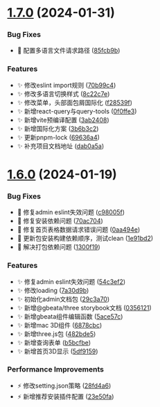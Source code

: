 # [1.7.0](https://github.com/anyone-yuren/react-antd-admin-pnpm/compare/v1.6.0...v1.7.0) (2024-01-31)


### Bug Fixes

* :bug: 配置多语言文件请求路径 ([85fcb9b](https://github.com/anyone-yuren/react-antd-admin-pnpm/commit/85fcb9be35cce685775a9e0dd5d67d5aa5f07729))


### Features

* :sparkles: 修改eslint import规则 ([70b99c4](https://github.com/anyone-yuren/react-antd-admin-pnpm/commit/70b99c407c8b43ab48bdc1067344c8c0c230f86a))
* :sparkles: 修改多语言切换样式 ([8c22c7e](https://github.com/anyone-yuren/react-antd-admin-pnpm/commit/8c22c7e7ff35d6e3c3579d643bc17baa3be7e479))
* :sparkles: 修改菜单，头部面包屑国际化 ([f28539f](https://github.com/anyone-yuren/react-antd-admin-pnpm/commit/f28539f86fcaff3e560b68714862c0f091f1f5b8))
* :sparkles: 新增react-query与query-tools ([0f0ffe3](https://github.com/anyone-yuren/react-antd-admin-pnpm/commit/0f0ffe3b259785acd966e2416da640d6e40c4017))
* :sparkles: 新增vite预编译配置 ([3ab2408](https://github.com/anyone-yuren/react-antd-admin-pnpm/commit/3ab2408735833bc508664ef34dd1abd9aef3c866))
* :sparkles: 新增国际化方案 ([3b6b3c2](https://github.com/anyone-yuren/react-antd-admin-pnpm/commit/3b6b3c225bb4aee638ae59112078e7a3f01cb9ec))
* :sparkles: 更新pnpm-lock ([69636a4](https://github.com/anyone-yuren/react-antd-admin-pnpm/commit/69636a4d4f4bb6ce509f867844d0fde490d0b57c))
* :sparkles: 补充项目文档地址 ([dab0a5a](https://github.com/anyone-yuren/react-antd-admin-pnpm/commit/dab0a5a24d9048c63485a1d53bdbb5ebdcb5a7b3))

# [1.6.0](https://github.com/anyone-yuren/react-antd-admin-pnpm/compare/v1.5.0...v1.6.0) (2024-01-19)


### Bug Fixes

* :bug: 修复admin eslint失效问题 ([c98005f](https://github.com/anyone-yuren/react-antd-admin-pnpm/commit/c98005f668431cf896e84d9fc9c0442f0477aec0))
* :bug: 修复安装依赖问题 ([70ac704](https://github.com/anyone-yuren/react-antd-admin-pnpm/commit/70ac7041f0b2ee2d77b1cfbaa16fac50ca75a589))
* :bug: 修复首页表格数据请求错误问题 ([0aa494e](https://github.com/anyone-yuren/react-antd-admin-pnpm/commit/0aa494e5a99f8cf7c199e2145aa6adb4efcc120a))
* :bug: 更新包安装构建依赖顺序，测试clean ([1e91bd2](https://github.com/anyone-yuren/react-antd-admin-pnpm/commit/1e91bd276c45aae410e6395d6cc3c99d153ea523))
* :bug: 解决打包依赖问题 ([1300f19](https://github.com/anyone-yuren/react-antd-admin-pnpm/commit/1300f1917697b9f8f6e22f887bb03640652d2b77))


### Features

* :sparkles: 修复admin eslint失效问题 ([54c3ef2](https://github.com/anyone-yuren/react-antd-admin-pnpm/commit/54c3ef2a8d1835472ce1d59fb0d10c781fdc3029))
* :sparkles: 修改loading ([7a30d9b](https://github.com/anyone-yuren/react-antd-admin-pnpm/commit/7a30d9bf1c42990eab4dc5897a9f13329b1eb157))
* :sparkles: 初始化admin文档包 ([29c3a70](https://github.com/anyone-yuren/react-antd-admin-pnpm/commit/29c3a7068bb6c22a07a7556d094badc3bd9c43ca))
* :sparkles: 新增@gbeata/three storybook文档 ([0356121](https://github.com/anyone-yuren/react-antd-admin-pnpm/commit/03561211b40b35c81ce344052f3d8bee1ad7329d))
* :sparkles: 新增gbeata组件编辑函数 ([5ace57c](https://github.com/anyone-yuren/react-antd-admin-pnpm/commit/5ace57cae8240880cd1a680d74868dca5ce72c54))
* :sparkles: 新增mac 3D组件 ([6878cbc](https://github.com/anyone-yuren/react-antd-admin-pnpm/commit/6878cbcfb38e138391e44c82adcaed57038dbeea))
* :sparkles: 新增three.js包 ([482bde5](https://github.com/anyone-yuren/react-antd-admin-pnpm/commit/482bde53cf113d3cd308f9ab5a359d230ef03caf))
* :sparkles: 新增查询表单 ([b5bcfbe](https://github.com/anyone-yuren/react-antd-admin-pnpm/commit/b5bcfbeb35171896e6c5148d76c2f71d2d6af023))
* :sparkles: 新增首页3D显示 ([5df9159](https://github.com/anyone-yuren/react-antd-admin-pnpm/commit/5df9159ff831a5439b6a0ba52c8234ab09a77d0e))


### Performance Improvements

* :zap: 修改setting.json策略 ([28fd4a6](https://github.com/anyone-yuren/react-antd-admin-pnpm/commit/28fd4a6efb88b32f1623fb5b5b2a3017a6b256a9))
* :zap: 新增推荐安装插件配置 ([23e50fa](https://github.com/anyone-yuren/react-antd-admin-pnpm/commit/23e50fa95c3c00dba63bc37f68121807d42c5cc8))
